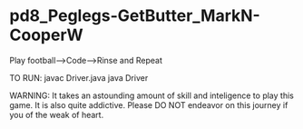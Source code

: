pd8_Peglegs-GetButter_MarkN-CooperW
===================================
Play football-->Code-->Rinse and Repeat 

TO RUN:
javac Driver.java
java Driver

WARNING:
It takes an astounding amount of skill and inteligence to play this game. It is also quite addictive. Please DO NOT endeavor on this journey if you of the weak of heart.
